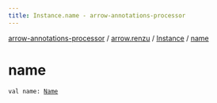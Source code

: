 ```yaml
---
title: Instance.name - arrow-annotations-processor
---
```


[arrow-annotations-processor](../../index.html) / [arrow.renzu](../index.html) / [Instance](index.html) / [name](./name.html)

# name

`val name: `[`Name`](http://docs.oracle.com/javase/6/docs/api/javax/lang/model/element/Name.html)